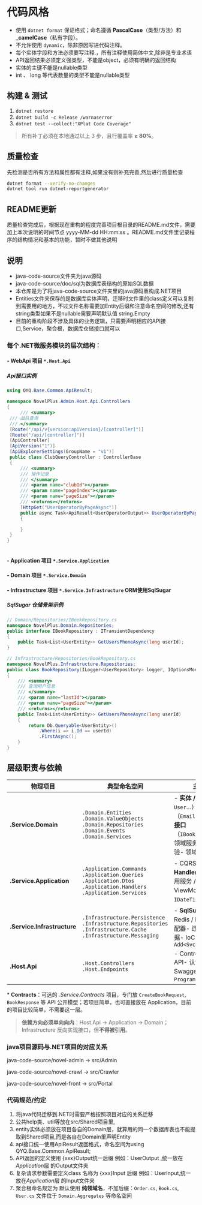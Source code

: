 # 代码风格

- 使用 `dotnet format` 保证格式；命名遵循 **PascalCase**（类型/方法）和 **_camelCase**（私有字段）。
- 不允许使用 `dynamic`，除非原因写进代码注释。
- 每个实体字段和方法必须要写注释.，所有注释使用简体中文,除非是专业术语
- API返回结果必须定义强类型，不能是object，必须有明确的返回结构
- 实体的主键不能是nullable类型
- int 、 long 等代表数量的类型不能是nullable类型

## 构建 & 测试
1. `dotnet restore`
2. `dotnet build -c Release /warnaserror`
3. `dotnet test --collect:"XPlat Code Coverage"`

> 所有补丁必须在本地通过以上 3 步，且行覆盖率 **≥ 80%**。

## 质量检查

先检测是否所有方法和属性都有注释,如果没有则补充完善,然后进行质量检查

```bash
dotnet format --verify-no-changes
dotnet tool run dotnet-reportgenerator
```

## README更新

质量检查完成后，根据现在重构的程度完善项目根目录的README.md文件，需要加上本次说明的时间节点 yyyy-MM-dd HH:mm:ss 。README.md文件里记录程序的结构情况和基本的功能，暂时不做其他说明

## 说明

- java-code-source文件夹为java源码
- java-code-source/doc/sql为数据库表结构的原始SQL数据
- 本仓库是为了将java-code-source文件夹里的java源码重构成.NET项目
- Entities文件夹保存的是数据库实体声明，迁移时文件里的class定义可以复制到需要用的地方，不过文件名称需要加Entity后缀和注意命名空间的修改,还有string类型如果不是nullable需要声明默认值 string.Empty
- 目前的重构阶段不涉及具体的业务逻辑，只需要声明相应的API接口,Service，聚合根，数据库仓储接口就可以

### 每个.NET微服务模块的层次结构：    

####  \- WebApi 项目 `*.Host.Api`    

##### Api接口实例

```c#
using QYQ.Base.Common.ApiResult;

namespace NovelPlus.Admin.Host.Api.Controllers
{
     /// <summary>
 /// 战队查询
 /// </summary>
 [Route("/api/v{version:apiVersion}/[controller]")]
 [Route("/api/[controller]")]
 [ApiController]
 [ApiVersion("1")]
 [ApiExplorerSettings(GroupName = "v1")]
 public class ClubQueryController : ControllerBase
 {
     /// <summary>
     /// 操作记录
     /// </summary>
     /// <param name="clubId"></param>
     /// <param name="pageIndex"></param>
     /// <param name="pageSize"></param>
     /// <returns></returns>
     [HttpGet("UserOperatorByPageAsync")]
     public async Task<ApiResult<UserOperatorOutput>> UserOperatorByPageAsync(int clubId, int pageIndex = 1, int 						pageSize = 30)
     {

     }
 }
}
    

```



####  \- Application 项目 `*.Service.Application`   

####  \- Domain 项目 `*.Service.Domain`   

####  \- Infrastructure 项目 `*.Service.Infrastructure` ORM使用SqlSugar

##### SqlSugar 仓储骨架示例

```c#
// Domain/Repositories/IBookRepository.cs
namespace NovelPlus.Domain.Repositories;
public interface IBookRepository : ITransientDependency
{
    public Task<List<UserEntity>> GetUsersPhoneAsync(long userId);
}

// Infrastructure/Repositories/BookRepository.cs
namespace NovelPlus.Infrastructure.Repositories;
public class BookRepository(ILogger<UserRepository> logger, IOptionsMonitor<DatabaseConfig> options) : BaseRepository<UserEntity>(logger, options.CurrentValue.NovelPlus) : IBookRepository
{
    /// <summary>
    /// 查询用户信息
    /// </summary>
    /// <param name="lastId"></param>
    /// <param name="pageSize"></param>
    /// <returns></returns>
    public Task<List<UserEntity>> GetUsersPhoneAsync(long userId)
    {
        return Db.Queryable<UserEntity>()
            .Where(i => i.Id == userId)
            .FirstAsync();
    }
}

```



## 层级职责与依赖

| 物理项目                         | 典型命名空间                                                 | 主要存放内容                                                 | 允许引用                                  |
| -------------------------------- | ------------------------------------------------------------ | ------------------------------------------------------------ | ----------------------------------------- |
| **<Svc>.Service.Domain**         | `.Domain.Entities`  `.Domain.ValueObjects` `.Domain.Repositories` `.Domain.Events` `.Domain.Services` | - **实体 / 聚合根**（`Book`、`User`…）- **值对象**（`Email`、`Money`…）- **仓储接口**（`IBookRepository`…）- 领域服务接口 & 不变式校验- 领域事件 | 仅 **System.\***                          |
| **<Svc>.Service.Application**    | `.Application.Commands` `.Application.Queries` `.Application.Dtos` `.Application.Handlers` `.Application.Services` | - CQRS **命令 / 查询** 与 **Handler**（MediatR）- 应用服务 / 用例编排- DTO / ViewModel- 横切接口（如 `IDateTime`） | **Domain**, Contracts*                    |
| **<Svc>.Service.Infrastructure** | `.Infrastructure.Persistence` `.Infrastructure.Repositories` `.Infrastructure.Cache` `.Infrastructure.Messaging` | - **SqlSugar** 仓储实现- Redis / MessageBus 等适配器- 迁移脚本、Seed 数据- IoC 扩展 `Add<Svc>Infrastructure()` | **Domain**, Application (可选), Contracts |
| **<Svc>.Host.Api**               | `.Host.Controllers` `.Host.Endpoints`                        | - Controller / Minimal API- 认证、异常过滤器- Swagger、健康检查- `Program.cs` / `Startup.cs` | **Application**, Contracts                |

\* **Contracts**：可选的 *<Svc>.Service.Contracts* 项目，专门放 `CreateBookRequest`, `BookResponse` 等 API 公开模型；若项目简单，也可直接放在 Application，目前的项目比较简单，不需要这一层。

> **依赖方向必须单向向内**：Host.Api → Application → Domain；Infrastructure 反向实现接口，但**不得被引用**。

### java项目源码与.NET项目的对应关系

java-code-source/novel-admin → src/Admin

java-code-source/novel-crawl → src/Crawler

java-code-source/novel-front → src/Portal

### 代码规范/约定

1. 将java代码迁移到.NET时需要严格按照项目对应的关系迁移
2. 公共help类、util等放在src/Shared项目里,
3. entity实体必须放在项目各自的Domain层，就算用的同一个数据库表也不能提取到Shared项目,而是各自在Domain里声明Entity
4. api接口统一使用ApiResult<T>返回格式，命名空间为using QYQ.Base.Common.ApiResult;
5. API返回的定义使用 {xxx}Output统一后缀 例如：UserOutput ,统一放在*Application*层 的Output文件夹
6. 复杂请求参数需要定义class 名称为 {xxx}Input 后缀 例如：UserInput,统一放在*Application*层 的Input文件夹
7. 聚合根命名规定为 默认使用 **纯领域名**，不加后缀：`Order.cs`, `Book.cs`, `User.cs` 文件位于 `Domain.Aggregates` 等命名空间



